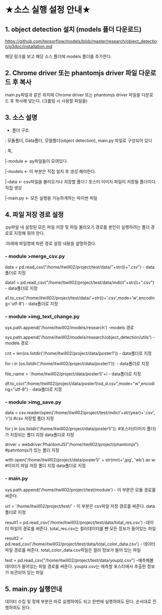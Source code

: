 ★소스 실행 설정 안내★
========================

## 1. object detection 설치 (models 폴더 다운로드)
https://github.com/tensorflow/models/blob/master/research/object_detection/g3doc/installation.md


해당 링크를 보고 해당 소스 폴더에 models 폴더를 추가한다.

## 2. Chrome driver 또는 phantomjs driver 파일 다운로드 후 복사
main.py파일과 같은 위치에 Chrome driver 또는 phantomjs driver 파일을 다운로드 후 복사해 넣는다.
(크롤링 시 사용할 파일들)

## 3. 소스 설명
- 폴더 구조

: 모듈폴더, Data폴더, 모델폴더(object detection), main.py 파일로 구성되어 있다

: 즉,

  |-module   <- py파일들이 모여있다.
  
  |-models    <- 이 부분은 직접 설치 후 생성  해야한다.
  
  |-data         <- csv파일을 불러오거나 저장할 폴더 / 포스터 이미지 파일이 저장될 폴더이다. 직접 생성
  
  |-main.py   <- 모든 실행을 가능하게하는 파이썬 파일

## 4. 파일 저장 경로 설정
:py파일 내 설정된 모든 파일 저장 및 파일 불러오기 경로를 본인이 실행하려는 폴더 경로로 지정해 줘야 한다.

:아래에 파일명에 따른 경로 설정 내용을 설명하겠다.

### - module >merge_csv.py

data = pd.read_csv("/home/itwill02/project/test/data/"+str(i)+".csv")  -  data폴더로 지정

data1 = pd.read_csv("/home/itwill02/project/test/data/mdict"+str(i)+".csv") -  data폴더로 지정

a1.to_csv('/home/itwill02/project/test/data/'+str(i)+'.csv',mode='w',encoding='utf-8')   -  data폴더로 지정


### - module >img_text_change.py

sys.path.append('/home/itwill02/models/research') -models 경로

sys.path.append('/home/itwill02/models/research/object_detection/utils')  -models 경로

cnt = len(os.listdir('/home/itwill02/project/data/poster1'))   -  data폴더로 지정

for i in (os.listdir('/home/itwill02/project/data/poster1')):   -  data폴더로 지정

file_name = '/home/itwill02/project/data/poster1/'+i   -  data폴더로 지정

df.to_csv("/home/itwill02/project/data/poster1/od_d.csv",mode="w",encoding="utf-8")   -  data폴더로 지정


### - module >img_save.py

data = csv.reader(open('/home/itwill02/project/test/mdict'+str(year)+'.csv', 'r')) #csv 저장할 폴더 지정

for j in (os.listdir('/home/itwill02/project/data/poster1/')): #포스터(이미지 폴더) 가 저장되는 폴더 지정  data폴더로 지정

driver = webdriver.PhantomJS("/home/itwill02/project/phantomjs")     #pahntomjs가 있는 폴더 지정

with open('/home/itwill02/project/data/poster1/' + str(mn)+'.jpg', 'wb') as w: #이미지 파일 저장 폴더 지정  data폴더로 지정


### - main.py

sys.path.append('/home/itwill02/project/test/module')  - 이 부분은 모듈 경로를 써준다.

url = '/home/itwill02/project/test/'                                   - 이 부분은 csv파일 저장 경로를 써준다. data폴더로 지정

result1 = pd.read_csv('/home/itwill02/project/test/data/total_res.csv')   -데이터 파일의 경로를 써준다. total_res.csv는 컬러데이터를 뺀 모든 정보가 들어있는 파일

result2 = pd.read_csv('/home/itwill02/project/test/data/total_color_data.csv')   - 데이터 파일 경로를 써준다. total_color_data.csv파일은 컬러 정보가 들어 있는 파일

test = pd.read_csv("/home/itwill02/project/test/data/youplz.csv")  -예측해볼 데이터가 들어있는 파일 경로를 써준다. youplz.csv는 에측할 포스터에서 추츨한 정보가 보관되어 있는 파일


## 5. main.py 실행안내

데이터 수집 및 정제 부분은 따로 실행하여도 되고 한번에 실행하여도 된다.
순서대로 진행하여도 된다.

